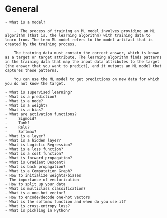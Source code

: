 # General

    - What is a model?

        -  The process of training an ML model involves providing an ML algorithm (that is, the learning algorithm) with training data to learn from. The term ML model refers to the model artifact that is created by the training process.

        The training data must contain the correct answer, which is known as a target or target attribute. The learning algorithm finds patterns in the training data that map the input data attributes to the target (the answer that you want to predict), and it outputs an ML model that captures these patterns.

        You can use the ML model to get predictions on new data for which you do not know the target. 

    - What is supervised learning?
    - What is a prediction?
    - What is a node?
    - What is a weight?
    - What is a bias?
    - What are activation functions?
    -     Sigmoid?
    -     Tanh?
    -     Relu?
    -     Softmax?
    - What is a layer?
    - What is a hidden layer?
    - What is Logistic Regression?
    - What is a loss function?
    - What is a cost function?
    - What is forward propagation?
    - What is Gradient Descent?
    - What is back propagation?
    - What is a Computation Graph?
    - How to initialize weights/biases
    - The importance of vectorization
    - How to split up your data
    - What is multiclass classification?
    - What is a one-hot vector?
    - How to encode/decode one-hot vectors
    - What is the softmax function and when do you use it?
    - What is cross-entropy loss?
    - What is pickling in Python?
